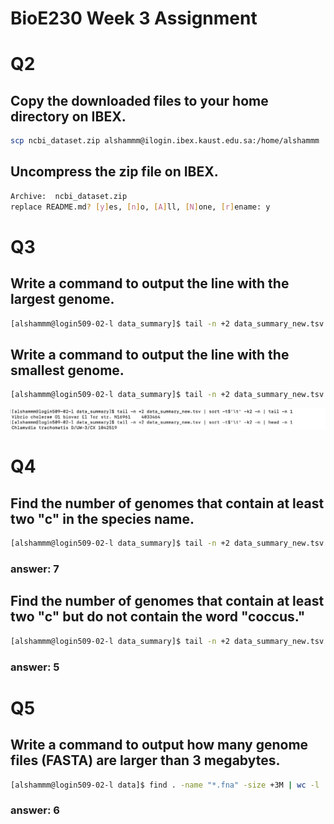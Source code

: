 # BioE230 Week 3 Assignment

# Q2
## Copy the downloaded files to your home directory on IBEX. 
```bash
scp ncbi_dataset.zip alshammm@ilogin.ibex.kaust.edu.sa:/home/alshammm
```


## Uncompress the zip file on IBEX.
```bash unzip ncbi_dataset.zip
Archive:  ncbi_dataset.zip
replace README.md? [y]es, [n]o, [A]ll, [N]one, [r]ename: y

```

# Q3 
## Write a command to output the line with the largest genome.
```bash 
[alshammm@login509-02-l data_summary]$ tail -n +2 data_summary_new.tsv | sort -t$'\t' -k2 -n | tail -n 1
```

## Write a command to output the line with the smallest genome.
```bash
[alshammm@login509-02-l data_summary]$ tail -n +2 data_summary_new.tsv | sort -t$'\t' -k2 -n | head -n 1
```
![Solution](https://github.com/manalalshamrani/BioE230/blob/main/Screen%20Shot%202024-09-24%20at%204.33.23%20PM.png?raw=true)

# Q4
## Find the number of genomes that contain at least two "c" in the species name.

```bash
[alshammm@login509-02-l data_summary]$ tail -n +2 data_summary_new.tsv | cut -f 1 | grep -i "c.*c" | sort | uniq | wc -l
```
### answer: 7
## Find the number of genomes that contain at least two "c" but do not contain the word "coccus."

```bash
[alshammm@login509-02-l data_summary]$ tail -n +2 data_summary_new.tsv | cut -f 1 | grep -i "c.*c" | grep -vi "coccus" | sort | uniq | wc -l
```
### answer: 5

# Q5

## Write a command to output how many genome files (FASTA) are larger than 3 megabytes.

```bash
[alshammm@login509-02-l data]$ find . -name "*.fna" -size +3M | wc -l
```

### answer: 6
